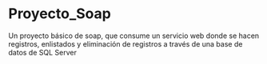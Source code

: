 # Proyecto_Soap
Un proyecto básico de soap, que consume un servicio web donde se hacen registros, enlistados y eliminación de registros a través de una base de datos de SQL Server
